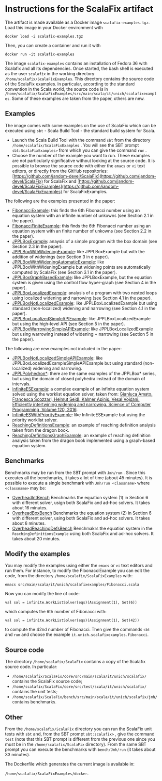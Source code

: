 # Instructions for the ScalaFix artifact

The artifact is made available as a Docker image `scalafix-examples.tgz`. Load this image in your
Docker environment with 

`docker load -i scalafix-examples.tgz`

Then, you can create a container and run it with 

`docker run -it scalafix-examples`

The image `scalafix-examples` contains an installation of Fedora 36 with Scalafix and all its
dependencies. Once started, the bash shell is executed as the user `scalafix` in the working directory
`/home/scalafix/ScalaFixExamples`. This directory contains the source code of the ScalaFix examples.
In particular, according to the standard convention in the Scala world, the source code is in `/home/scalafix/ScalaFixExamples/src/main/scala/it/unich/scalafixexamples`. Some of these examples are taken from the paper, others are new.

## Examples

The image comes with some examples on the use of ScalaFix which can be executed using `sbt` - Scala Build Tool - the standard build system for Scala.

* Launch the Scala Build Tool with the command `sbt`  from the directory `/home/scalafix/ScalaFixExamples` . You will see the SBT prompt `sbt:ScalaFixExamples>` from which you can give the command `run` .
* Choose the number of the example you want to run. These examples are not particularly significative without looking at the source code. It is possible to browse the source code with either the `emacs` or `vi` text editors, or directly from the GitHub repositories: [https://github.com/jandom-devel/ScalaFix](https://github.com/jandom-devel/ScalaFix) for  ScalaFix and [https://github.com/jandom-devel/ScalaFixExamples](https://github.com/jandom-devel/ScalaFixExamples) for ScalaFixExamples.

The following are the examples presented in the paper:

  * [FibonacciExample](https://github.com/jandom-devel/ScalaFixExamples/blob/master/src/main/scala/it/unich/scalafixexamples/FibonacciExample.scala): this finds the 6th Fibonacci number using an equation system with an infinite number of unkowns (see Section 2.1 in the paper).
  * [FibonacciFiniteExample](https://github.com/jandom-devel/ScalaFixExamples/blob/master/src/main/scala/it/unich/scalafixexamples/FibonacciFiniteExample.scala): this finds the 6th Fibonacci number using an equation system with an finite number of unkowns (see Section 2.2 in the paper).
  * [JPPLBoxExample](https://github.com/jandom-devel/ScalaFixExamples/blob/master/src/main/scala/it/unich/scalafixexamples/JPPLExample.scala): anaysis of a simple program with the box domain (see Section 2.3 in the paper).
  * [JPPLBoxWithWideningExample](https://github.com/jandom-devel/ScalaFixExamples/blob/master/src/main/scala/it/unich/scalafixexamples/JPPLExample.scala): like JPPLBoxExample but with the addition of widenings (see Section 3 in e paper).
  * [JPPLBoxWithWideningAutomaticExample](https://github.com/jandom-devel/ScalaFixExamples/blob/master/src/main/scala/it/unich/scalafixexamples/JPPLExample.scala): like JPPLBoxWithWideningExample but widening points are automatically computed by ScalaFix (see Section 3.1 in the paper).
  * [JPPLBoxGraphBasedExample](https://github.com/jandom-devel/ScalaFixExamples/blob/master/src/main/scala/it/unich/scalafixexamples/JPPLExample.scala): like JPPLBoxExample, but the equation system is given using the control flow hyper-graph (see Section 4 in the paper).
  * [JPPLBoxLocalizedExample](https://github.com/jandom-devel/ScalaFixExamples/blob/master/src/main/scala/it/unich/scalafixexamples/LocalizedExample.scala): analysis of a program with two nested loops using localized widening and narrowing (see Section 4.1 in the paper).
  * [JPPLBoxNotLocalizedExample](https://github.com/jandom-devel/ScalaFixExamples/blob/master/src/main/scala/it/unich/scalafixexamples/LocalizedExample.scala): like JPPLBoxLocalizedExample but using standard (non-localized) widening and narrowing (see Section 4.1 in the paper).
  * [JPPLBoxLocalizedSimpleAPIExample](https://github.com/jandom-devel/ScalaFixExamples/blob/master/src/main/scala/it/unich/scalafixexamples/LocalizedExample.scala): like JPPLBoxLocalizedExample but using the high-level API (see Section 5 in the paper).
  * [JPPLBoxWarrowingSimpleAPIExample](https://github.com/jandom-devel/ScalaFixExamples/blob/master/src/main/scala/it/unich/scalafixexamples/LocalizedExample.scala): like JPPLBoxLocalizedExample but using warrowing instead of widening + narrowing (see Section 5 in the paper).

The following are new examples not included in the paper:

  * [JPPLBoxNotLocalizedSimpleAPIExample](https://github.com/jandom-devel/ScalaFixExamples/blob/master/src/main/scala/it/unich/scalafixexamples/LocalizedExample.scala): like JPPLBoxLocalizedExampleSimpleAPIExample but using standard (non-localized) widening and narrowing.
  * [JPPLPolyhedron*](https://github.com/jandom-devel/ScalaFixExamples/blob/master/src/main/scala/it/unich/scalafixexamples/JPPLExample.scala): there are the same examples of the JPPLBox* series, but using the domain of closed   polyhedra instead of the domain of intervals.
  * [InfiniteESExample](https://github.com/jandom-devel/ScalaFixExamples/blob/master/src/main/scala/it/unich/scalafixexamples/InfiniteESExample.scala): a complex example of an infinite equation system solved using the worklist equation solver, taken from:
  [Gianluca Amato, Francesca Scozzari, Helmut Seidl, Kalmer Apinis, Vesal Vojdani. Efficiently intertwining widening and narrowing. Science of Computer Programming, Volume 120, 2016](https://doi.org/10.1016/j.scico.2015.12.005).
  * [InfiniteESWithPriorityExample](https://github.com/jandom-devel/ScalaFixExamples/blob/master/src/main/scala/it/unich/scalafixexamples/InfiniteESExample.scala): like InfiniteESExample but using the priority worklist solver.
  * [ReachingDefinitionsExample](https://github.com/jandom-devel/ScalaFixExamples/blob/master/src/main/scala/it/unich/scalafixexamples/ReachingDefinitionsExample.scala): an example of reaching definition analysis taken from the dragon book.
  * [ReachingDefinitionsGraphExample](https://github.com/jandom-devel/ScalaFixExamples/blob/master/src/main/scala/it/unich/scalafixexamples/ReachingDefinitionsExample.scala): an example of reaching definition analysis taken from the dragon book implemented using a graph-based equation system.

## Benchmarks

Benchmarks may be run from the SBT prompt with `Jmh/run` . Since this executes all the benchmarks, it takes a lot of time (about 45 minutes).
It is possible to execute a single benchmark with `Jmh/run <classname>` where `<classname>` may be:
 
  * [OverheadIntBench](https://github.com/jandom-devel/ScalaFixExamples/blob/master/src/main/scala/it/unich/scalafixexamples/OverheadIntBench.scala) Benchmarks the equation system (1) in Section 6 with different solver, usign both ScalaFix and ad-hoc solvers. It takes about 16 minutes.
  * [OverheadBoxBench](https://github.com/jandom-devel/ScalaFixExamples/blob/master/src/main/scala/it/unich/scalafixexamples/OverheadBoxBench.scala) Benchmarks the equation system (2) in Section 6 with different solver, using both ScalaFix and ad-hoc solvers.  It takes about 8 minutes.
  * [OverheadReachingDefsBench](https://github.com/jandom-devel/ScalaFixExamples/blob/master/src/main/scala/it/unich/scalafixexamples/OverheadReachingDefsBench.scala) Benchmakrs the equation system in the `ReachingDefinitionsExample` using both ScalaFix and ad-hoc solvers. It takes about 20 minutes.

## Modify the examples
You may modify the examples using either the `emacs` or `vi` text editors and run them. For instance, to modify the FibonacciExample you can edit the code, from the directory `/home/scalafix/ScalaFixExamples` with:

`emacs src/main/scala/it/unich/scalafixexamples/Fibonacci.scala`

Now you can modify the line of code:

`val sol = infinite.WorkListSolver(eqs)(Assignment(1), Set(6))`

which computes the 6th number of Fibonacci with:

`val sol = infinite.WorkListSolver(eqs)(Assignment(1), Set(42))`

to compute the 42nd number of Fibonacci. Then give the commands `sbt` and `run` and choose the example `it.unich.scalafixexamples.Fibonacci`.

## Source code

The directory `/home/scalafix/ScalaFix` contains a copy of the Scalafix source code. In particular:

  * `/home/scalafix/ScalaFix/core/src/main/scala/it/unich/scalafix/` contains the ScalaFix source code;
  * `/home/scalafix/ScalaFix/core/src/test/scala/it/unich/scalafix/` contains the unit tests;
  * `/home/scalafix/ScalaFix/bench/src/main/scala/it/unich/scalafix/jmh/` contains benchmarks.

## Other

From the `/home/scalafix/ScalaFix` directory you can run the ScalaFix unit tests with `sbt` and, from the SBT prompt `sbt:scalafix>` , give the command `test` (note that this SBT prompt is different from the previous one since you must be in the `/home/scalafix/ScalaFix` directory). From the same SBT prompt you can execute the benchmarks with `bench/Jmh/run` (it takes about 33 minutes).

The Dockerfile which generates the current image is available in:

`/home/scalafix/ScalaFixExamples/docker`.
